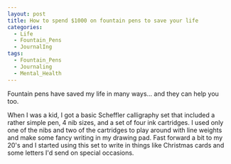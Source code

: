 ```yaml
---
layout: post
title: How to spend $1000 on fountain pens to save your life
categories:
  - Life
  - Fountain_Pens
  - JournalIng
tags:
  - Fountain_Pens
  - Journaling
  - Mental_Health
---
```

Fountain pens have saved my life in many ways... and they can help you too.

When I was a kid, I got a basic Scheffler calligraphy set that included a rather simple pen, 4 nib sizes, and a set of four ink cartridges. I used only one of the nibs and two of the cartridges to play around with line weights and make some fancy writing in my drawing pad. Fast forward a bit to my 20's and I started using this set to write in things like Christmas cards and some letters I'd send on special occasions.